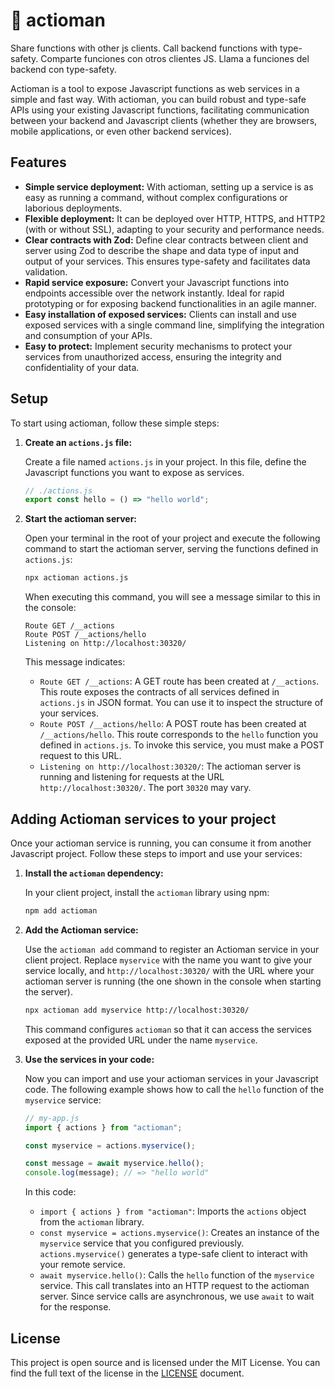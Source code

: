 # 🏹 actioman

Share functions with other js clients. Call backend functions with type-safety.
Comparte funciones con otros clientes JS. Llama a funciones del backend con type-safety.

Actioman is a tool to expose Javascript functions as web services in a simple and fast way. With actioman, you can build robust and type-safe APIs using your existing Javascript functions, facilitating communication between your backend and Javascript clients (whether they are browsers, mobile applications, or even other backend services).

## Features

- **Simple service deployment:** With actioman, setting up a service is as easy as running a command, without complex configurations or laborious deployments.
- **Flexible deployment:** It can be deployed over HTTP, HTTPS, and HTTP2 (with or without SSL), adapting to your security and performance needs.
- **Clear contracts with Zod:** Define clear contracts between client and server using Zod to describe the shape and data type of input and output of your services. This ensures type-safety and facilitates data validation.
- **Rapid service exposure:** Convert your Javascript functions into endpoints accessible over the network instantly. Ideal for rapid prototyping or for exposing backend functionalities in an agile manner.
- **Easy installation of exposed services:** Clients can install and use exposed services with a single command line, simplifying the integration and consumption of your APIs.
- **Easy to protect:** Implement security mechanisms to protect your services from unauthorized access, ensuring the integrity and confidentiality of your data.

## Setup

To start using actioman, follow these simple steps:

1. **Create an `actions.js` file:**

   Create a file named `actions.js` in your project. In this file, define the Javascript functions you want to expose as services.

   ```js
   // ./actions.js
   export const hello = () => "hello world";
   ```

2. **Start the actioman server:**

   Open your terminal in the root of your project and execute the following command to start the actioman server, serving the functions defined in `actions.js`:

   ```bash
   npx actioman actions.js
   ```

   When executing this command, you will see a message similar to this in the console:

   ```
   Route GET /__actions
   Route POST /__actions/hello
   Listening on http://localhost:30320/
   ```

   This message indicates:

   - `Route GET /__actions`: A GET route has been created at `/__actions`. This route exposes the contracts of all services defined in `actions.js` in JSON format. You can use it to inspect the structure of your services.
   - `Route POST /__actions/hello`: A POST route has been created at `/__actions/hello`. This route corresponds to the `hello` function you defined in `actions.js`. To invoke this service, you must make a POST request to this URL.
   - `Listening on http://localhost:30320/`: The actioman server is running and listening for requests at the URL `http://localhost:30320/`. The port `30320` may vary.

## Adding Actioman services to your project

Once your actioman service is running, you can consume it from another Javascript project. Follow these steps to import and use your services:

1. **Install the `actioman` dependency:**

   In your client project, install the `actioman` library using npm:

   ```bash
   npm add actioman
   ```

2. **Add the Actioman service:**

   Use the `actioman add` command to register an Actioman service in your client project. Replace `myservice` with the name you want to give your service locally, and `http://localhost:30320/` with the URL where your actioman server is running (the one shown in the console when starting the server).

   ```bash
   npx actioman add myservice http://localhost:30320/
   ```

   This command configures `actioman` so that it can access the services exposed at the provided URL under the name `myservice`.

3. **Use the services in your code:**

   Now you can import and use your actioman services in your Javascript code. The following example shows how to call the `hello` function of the `myservice` service:

   ```js
   // my-app.js
   import { actions } from "actioman";

   const myservice = actions.myservice();

   const message = await myservice.hello();
   console.log(message); // => "hello world"
   ```

   In this code:

   - `import { actions } from "actioman"`: Imports the `actions` object from the `actioman` library.
   - `const myservice = actions.myservice()`: Creates an instance of the `myservice` service that you configured previously. `actions.myservice()` generates a type-safe client to interact with your remote service.
   - `await myservice.hello()`: Calls the `hello` function of the `myservice` service. This call translates into an HTTP request to the actioman server. Since service calls are asynchronous, we use `await` to wait for the response.

## License

This project is open source and is licensed under the MIT License. You can find the full text of the license in the [LICENSE](./LICENSE) document.
